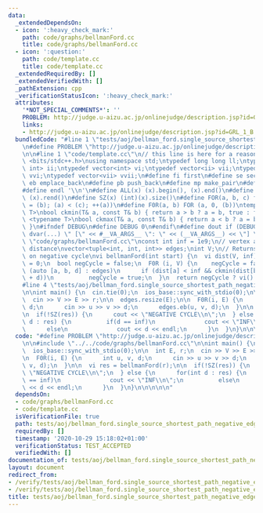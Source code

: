 ```yaml
---
data:
  _extendedDependsOn:
  - icon: ':heavy_check_mark:'
    path: code/graphs/bellmanFord.cc
    title: code/graphs/bellmanFord.cc
  - icon: ':question:'
    path: code/template.cc
    title: code/template.cc
  _extendedRequiredBy: []
  _extendedVerifiedWith: []
  _pathExtension: cpp
  _verificationStatusIcon: ':heavy_check_mark:'
  attributes:
    '*NOT_SPECIAL_COMMENTS*': ''
    PROBLEM: http://judge.u-aizu.ac.jp/onlinejudge/description.jsp?id=GRL_1_B
    links:
    - http://judge.u-aizu.ac.jp/onlinejudge/description.jsp?id=GRL_1_B
  bundledCode: "#line 1 \"tests/aoj/bellman_ford.single_source_shortest_path_negative_edges.test.cpp\"\
    \n#define PROBLEM \"http://judge.u-aizu.ac.jp/onlinejudge/description.jsp?id=GRL_1_B\"\
    \n\n#line 1 \"code/template.cc\"\n// this line is here for a reason\n#include\
    \ <bits/stdc++.h>\nusing namespace std;\ntypedef long long ll;\ntypedef pair<int,\
    \ int> ii;\ntypedef vector<int> vi;\ntypedef vector<ii> vii;\ntypedef vector<vi>\
    \ vvi;\ntypedef vector<vii> vvii;\n#define fi first\n#define se second\n#define\
    \ eb emplace_back\n#define pb push_back\n#define mp make_pair\n#define mt make_tuple\n\
    #define endl '\\n'\n#define ALL(x) (x).begin(), (x).end()\n#define RALL(x) (x).rbegin(),\
    \ (x).rend()\n#define SZ(x) (int)(x).size()\n#define FOR(a, b, c) for (auto a\
    \ = (b); (a) < (c); ++(a))\n#define F0R(a, b) FOR (a, 0, (b))\ntemplate <typename\
    \ T>\nbool ckmin(T& a, const T& b) { return a > b ? a = b, true : false; }\ntemplate\
    \ <typename T>\nbool ckmax(T& a, const T& b) { return a < b ? a = b, true : false;\
    \ }\n#ifndef DEBUG\n#define DEBUG 0\n#endif\n#define dout if (DEBUG) cerr\n#define\
    \ dvar(...) \" [\" << #__VA_ARGS__ \": \" << (__VA_ARGS__) << \"] \"\n#line 2\
    \ \"code/graphs/bellmanFord.cc\"\nconst int inf = 1e9;\n// vertex a, vertex b,\
    \ distance\nvector<tuple<int, int, int>> edges;\nint V;\n// Returns empty vector\
    \ on negative cycle\nvi bellmanFord(int start) {\n  vi dist(V, inf);\n  dist[start]\
    \ = 0;\n  bool negCycle = false;\n  F0R (i, V) {\n    negCycle = false;\n    for\
    \ (auto [a, b, d] : edges)\n      if (dist[a] < inf && ckmin(dist[b], dist[a]\
    \ + d))\n          negCycle = true;\n  }\n  return negCycle ? vi() : dist;\n}\n\
    #line 4 \"tests/aoj/bellman_ford.single_source_shortest_path_negative_edges.test.cpp\"\
    \n\nint main() {\n  cin.tie(0);\n  ios_base::sync_with_stdio(0);\n\n  int E, r;\n\
    \  cin >> V >> E >> r;\n\n  edges.resize(E);\n\n  F0R(i, E) {\n      int u, v,\
    \ d;\n      cin >> u >> v >> d;\n      edges.eb(u, v, d);\n  }\n\n  vi res = bellmanFord(r);\n\
    \n  if(!SZ(res)) {\n      cout << \"NEGATIVE CYCLE\\n\";\n  } else {\n      for(int\
    \ d : res) {\n          if(d == inf)\n              cout << \"INF\\n\";\n    \
    \      else\n              cout << d << endl;\n      }\n  }\n}\n\n\n\n\n"
  code: "#define PROBLEM \"http://judge.u-aizu.ac.jp/onlinejudge/description.jsp?id=GRL_1_B\"\
    \n\n#include \"../../code/graphs/bellmanFord.cc\"\n\nint main() {\n  cin.tie(0);\n\
    \  ios_base::sync_with_stdio(0);\n\n  int E, r;\n  cin >> V >> E >> r;\n\n  edges.resize(E);\n\
    \n  F0R(i, E) {\n      int u, v, d;\n      cin >> u >> v >> d;\n      edges.eb(u,\
    \ v, d);\n  }\n\n  vi res = bellmanFord(r);\n\n  if(!SZ(res)) {\n      cout <<\
    \ \"NEGATIVE CYCLE\\n\";\n  } else {\n      for(int d : res) {\n          if(d\
    \ == inf)\n              cout << \"INF\\n\";\n          else\n              cout\
    \ << d << endl;\n      }\n  }\n}\n\n\n\n\n"
  dependsOn:
  - code/graphs/bellmanFord.cc
  - code/template.cc
  isVerificationFile: true
  path: tests/aoj/bellman_ford.single_source_shortest_path_negative_edges.test.cpp
  requiredBy: []
  timestamp: '2020-10-29 15:18:02+01:00'
  verificationStatus: TEST_ACCEPTED
  verifiedWith: []
documentation_of: tests/aoj/bellman_ford.single_source_shortest_path_negative_edges.test.cpp
layout: document
redirect_from:
- /verify/tests/aoj/bellman_ford.single_source_shortest_path_negative_edges.test.cpp
- /verify/tests/aoj/bellman_ford.single_source_shortest_path_negative_edges.test.cpp.html
title: tests/aoj/bellman_ford.single_source_shortest_path_negative_edges.test.cpp
---
```


